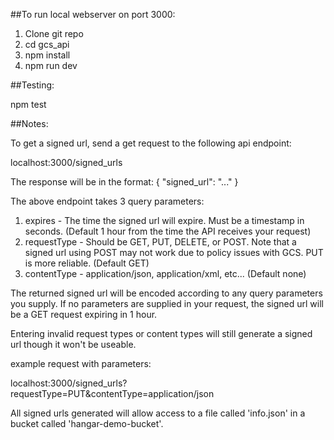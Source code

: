 ##To run local webserver on port 3000:

1. Clone git repo
2. cd gcs_api
3. npm install
4. npm run dev

##Testing:

npm test

##Notes:

To get a signed url, send a get request to the following api endpoint:

localhost:3000/signed_urls

The response will be in the format:
{
	"signed_url": "..."
}

The above endpoint takes 3 query parameters:

1. expires - The time the signed url will expire. Must be a timestamp in seconds. (Default 1 hour from the time the API receives your request)
2. requestType - Should be GET, PUT, DELETE, or POST. Note that a signed url using POST may not work due to policy issues with GCS. PUT is more reliable. (Default GET)
3. contentType - application/json, application/xml, etc... (Default none)

The returned signed url will be encoded according to any query parameters you supply. If no parameters are supplied in your request, the signed url will be a GET request expiring in 1 hour.

Entering invalid request types or content types will still generate a signed url though it won't be useable.

example request with parameters: 

localhost:3000/signed_urls?requestType=PUT&contentType=application/json

All signed urls generated will allow access to a file called 'info.json' in a bucket called 'hangar-demo-bucket'.
